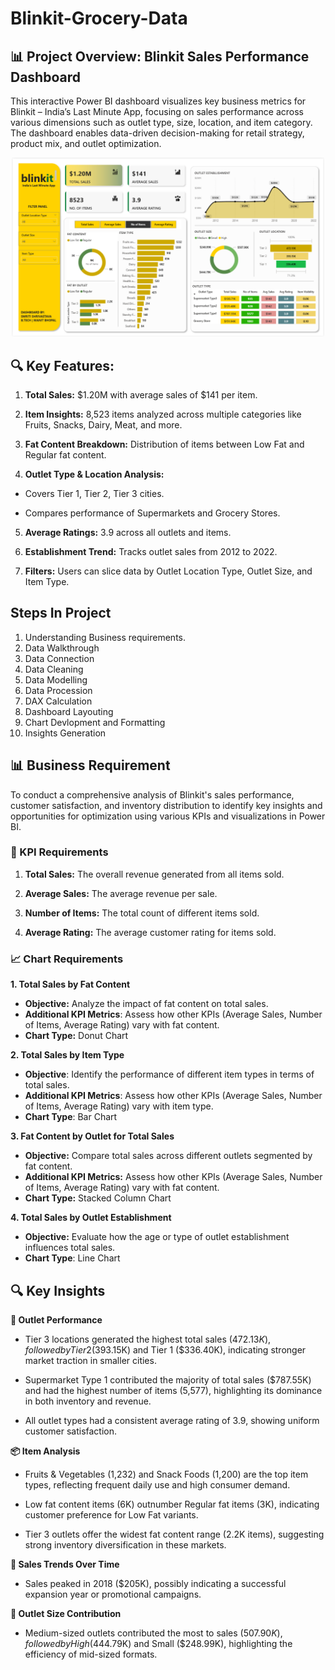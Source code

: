 # Blinkit-Grocery-Data
## 📊 Project Overview: Blinkit Sales Performance Dashboard
This interactive Power BI dashboard visualizes key business metrics for Blinkit – India’s Last Minute App, focusing on sales performance across various dimensions such as outlet type, size, location, and item category. The dashboard enables data-driven decision-making for retail strategy, product mix, and outlet optimization.

<p align="center">
  <img src="Power BI Blinkit Dashboard.png"  width="500"/>
</p>

## 🔍 Key Features:
1. **Total Sales:** $1.20M with average sales of $141 per item.

2. **Item Insights:** 8,523 items analyzed across multiple categories like Fruits, Snacks, Dairy, Meat, and more.

3. **Fat Content Breakdown:** Distribution of items between Low Fat and Regular fat content.

4. **Outlet Type & Location Analysis:**

+ Covers Tier 1, Tier 2, Tier 3 cities.

+ Compares performance of Supermarkets and Grocery Stores.

5. **Average Ratings:** 3.9 across all outlets and items.

6. **Establishment Trend:** Tracks outlet sales from 2012 to 2022.

7. **Filters:** Users can slice data by Outlet Location Type, Outlet Size, and Item Type.

## Steps In Project
1. Understanding Business requirements.
2. Data Walkthrough
3. Data Connection
4. Data Cleaning
5. Data Modelling
6. Data Procession
7. DAX Calculation
8. Dashboard Layouting
9. Chart Devlopment and Formatting
10. Insights Generation

## 📊 Business Requirement
To conduct a comprehensive analysis of Blinkit's sales performance, customer satisfaction, and inventory distribution to identify key insights and opportunities for optimization using various KPIs and visualizations in Power BI.

### 📌 KPI Requirements
1. **Total Sales:** The overall revenue generated from all items sold.

2. **Average Sales:** The average revenue per sale.

3. **Number of Items:** The total count of different items sold.

4. **Average Rating:** The average customer rating for items sold.

### 📈 Chart Requirements
**1. Total Sales by Fat Content**
+ **Objective:** Analyze the impact of fat content on total sales.
+ **Additional KPI Metrics**: Assess how other KPIs (Average Sales, Number of Items, Average Rating) vary with fat content.
+ **Chart Type:** Donut Chart

**2. Total Sales by Item Type**
+ **Objective**: Identify the performance of different item types in terms of total sales.
+ **Additional KPI Metrics**: Assess how other KPIs (Average Sales, Number of Items, Average Rating) vary with item type.
+ **Chart Type**: Bar Chart

**3. Fat Content by Outlet for Total Sales**
+ **Objective:** Compare total sales across different outlets segmented by fat content.
+ **Additional KPI Metrics:** Assess how other KPIs (Average Sales, Number of Items, Average Rating) vary with fat content.
+ **Chart Type:** Stacked Column Chart

**4. Total Sales by Outlet Establishment**
+ **Objective:** Evaluate how the age or type of outlet establishment influences total sales.
+ **Chart Type**: Line Chart

## 🔍 Key Insights
**🏪 Outlet Performance**
+ Tier 3 locations generated the highest total sales ($472.13K), followed by Tier 2 ($393.15K) and Tier 1 ($336.40K), indicating stronger market traction in smaller cities.

+ Supermarket Type 1 contributed the majority of total sales ($787.55K) and had the highest number of items (5,577), highlighting its dominance in both inventory and revenue.

+ All outlet types had a consistent average rating of 3.9, showing uniform customer satisfaction.

**📦 Item Analysis**
+ Fruits & Vegetables (1,232) and Snack Foods (1,200) are the top item types, reflecting frequent daily use and high consumer demand.

+ Low fat content items (6K) outnumber Regular fat items (3K), indicating customer preference for Low Fat variants.

+ Tier 3 outlets offer the widest fat content range (2.2K items), suggesting strong inventory diversification in these markets.

**📅 Sales Trends Over Time**
+ Sales peaked in 2018 ($205K), possibly indicating a successful expansion year or promotional campaigns.

**🧱 Outlet Size Contribution**
+ Medium-sized outlets contributed the most to sales ($507.90K), followed by High ($444.79K) and Small ($248.99K), highlighting the efficiency of mid-sized formats.
